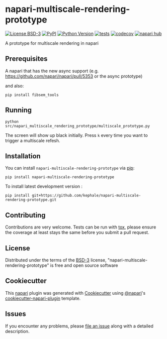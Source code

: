 # napari-multiscale-rendering-prototype

[![License BSD-3](https://img.shields.io/pypi/l/napari-multiscale-rendering-prototype.svg?color=green)](https://github.com/kephale/napari-multiscale-rendering-prototype/raw/main/LICENSE)
[![PyPI](https://img.shields.io/pypi/v/napari-multiscale-rendering-prototype.svg?color=green)](https://pypi.org/project/napari-multiscale-rendering-prototype)
[![Python Version](https://img.shields.io/pypi/pyversions/napari-multiscale-rendering-prototype.svg?color=green)](https://python.org)
[![tests](https://github.com/kephale/napari-multiscale-rendering-prototype/workflows/tests/badge.svg)](https://github.com/kephale/napari-multiscale-rendering-prototype/actions)
[![codecov](https://codecov.io/gh/kephale/napari-multiscale-rendering-prototype/branch/main/graph/badge.svg)](https://codecov.io/gh/kephale/napari-multiscale-rendering-prototype)
[![napari hub](https://img.shields.io/endpoint?url=https://api.napari-hub.org/shields/napari-multiscale-rendering-prototype)](https://napari-hub.org/plugins/napari-multiscale-rendering-prototype)

A prototype for multiscale rendering in napari

## Prerequisites

A napari that has the new async support
(e.g. https://github.com/napari/napari/pull/5353 or the async prototype)

and also:

```
pip install fibsem_tools
```

## Running

```
python
src/napari_multiscale_rendering_prototype/multiscale_prototype.py
```

The screen will show up black initially. Press `k` every time you want
to trigger a multiscale refesh.

## Installation

You can install `napari-multiscale-rendering-prototype` via [pip]:

    pip install napari-multiscale-rendering-prototype



To install latest development version :

    pip install git+https://github.com/kephale/napari-multiscale-rendering-prototype.git


## Contributing

Contributions are very welcome. Tests can be run with [tox], please ensure
the coverage at least stays the same before you submit a pull request.

## License

Distributed under the terms of the [BSD-3] license,
"napari-multiscale-rendering-prototype" is free and open source software

## Cookiecutter

This [napari] plugin was generated with [Cookiecutter] using [@napari]'s [cookiecutter-napari-plugin] template.

<!--
Don't miss the full getting started guide to set up your new package:
https://github.com/napari/cookiecutter-napari-plugin#getting-started

and review the napari docs for plugin developers:
https://napari.org/stable/plugins/index.html
-->

## Issues

If you encounter any problems, please [file an issue] along with a detailed description.

[napari]: https://github.com/napari/napari
[Cookiecutter]: https://github.com/audreyr/cookiecutter
[@napari]: https://github.com/napari
[MIT]: http://opensource.org/licenses/MIT
[BSD-3]: http://opensource.org/licenses/BSD-3-Clause
[GNU GPL v3.0]: http://www.gnu.org/licenses/gpl-3.0.txt
[GNU LGPL v3.0]: http://www.gnu.org/licenses/lgpl-3.0.txt
[Apache Software License 2.0]: http://www.apache.org/licenses/LICENSE-2.0
[Mozilla Public License 2.0]: https://www.mozilla.org/media/MPL/2.0/index.txt
[cookiecutter-napari-plugin]: https://github.com/napari/cookiecutter-napari-plugin

[file an issue]: https://github.com/kephale/napari-multiscale-rendering-prototype/issues

[napari]: https://github.com/napari/napari
[tox]: https://tox.readthedocs.io/en/latest/
[pip]: https://pypi.org/project/pip/
[PyPI]: https://pypi.org/
